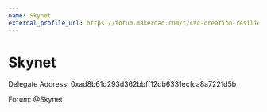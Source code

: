 ```yaml
---
name: Skynet
external_profile_url: https://forum.makerdao.com/t/cvc-creation-resiliency-cvc/20353
---
```


# Skynet
Delegate Address: 0xad8b61d293d362bbff12db6331ecfca8a7221d5b

Forum: @Skynet
